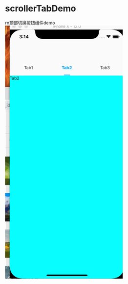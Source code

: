 # scrollerTabDemo
rn顶部切换按钮组件demo
![image](https://github.com/SCJMENGMENG/scrollerTabDemo/blob/master/GIF.gif)
